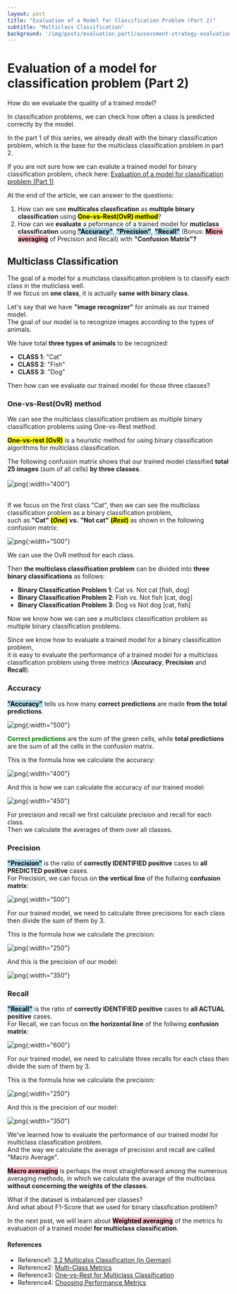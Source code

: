 ```yaml
---
layout: post
title: "Evaluation of a Model for Classification Problem (Part 2)"
subtitle: "Multiclass Classification"
background: '/img/posts/evaluation_part1/assessment-strategy-evaluation-prioritize-icons.jpg'
---
```


# Evaluation of a model for classification problem (Part 2)

How do we evaluate the quality of a trained model?  

In classification problems, we can check how often a class is predicted correctly by the model.  

In the part 1 of this series, we already dealt with the binary classification problem, which is the base for the multiclass classification problem in part 2.  

If you are not sure how we can evalute a trained model for binary classification problem, check here: [Evaluation of a model for classification problem (Part 1)](https://arpark1231.github.io/2022/12/05/evaluation-binary-classification.html)  

At the end of the article, we can answer to the questions: 

1. How can we see **multicalss classfication** as **multiple binary classification** using **<mark style="background-color: lightpurple">One-vs-Rest(OvR) method</mark>**?
2. How can we **evaluate** a peformance of a trained model for **muticlass classification** using **<mark style="background-color: lightblue">"Accuracy"</mark>**, **<mark style="background-color: lightblue">"Precision"</mark>**, **<mark style="background-color: lightblue">"Recall"</mark>** (Bonus: **<mark style="background-color: lightpink">Micro averaging</mark>** of Precision and Recall) with **"Confusion Matrix"?**
 

## Multiclass Classification

The goal of a model for a muticlass classification problem is to classify each class in the muticlass well.  
If we focus on **one class**, it is actually **same with binary class**. 

Let's say that we have **"image recognizer"** for animals as our trained model.   
The goal of our model is to recognize images according to the types of animals.

We have total **three types of animals** to be recognized:   

* **CLASS 1**: "Cat" 
* **CLASS 2**: "Fish" 
* **CLASS 3**: "Dog"

Then how can we evaluate our trained model for those three classes?

### One-vs-Rest(OvR) method

We can see the multiclass classification problem as multiple binary classification problems using One-vs-Rest method.  

**<mark style="background-color: lightpurple">One-vs-rest (OvR)</mark>** is a heuristic method for using binary classification algorithms for multiclass classification.

The following confusion matrix shows that our trained model classified **total 25 images** (sum of all cells) **by three classes**.
<br>
<br>
![png](/img/posts/evaluation_part2/confusion_matrix.png){:width="400"}
<br>
<br>

If we focus on the first class "Cat", then we can see the multiclass classification problem as a binary classification problem,  
such as **"Cat"** **<mark style="background-color: lightpurple">(*One*)</mark>** **vs.** **"Not cat"** **<mark style="background-color: lightpurple">(*Rest*)</mark>** as shown in the following confusion matrix:

![png](/img/posts/evaluation_part2/confusion_matrix_OvR.png){:width="500"} 

We can use the OvR method for each class. 

Then **the multiclass classification problem** can be divided into **three binary classifications** as follows:

* **Binary Classification Problem 1**: Cat vs. Not cat [fish, dog]  
* **Binary Classification Problem 2**: Fish vs. Not fish [cat, dog]  
* **Binary Classification Problem 3**: Dog vs Not dog [cat, fish]  

Now we know how we can see a multiclass classification problem as multiple binary classification problems.

Since we know how to evaluate a trained model for a binary classification problem,  
it is easy to evaluate the performance of a trained model for a multiclass classification problem using three metrics (**Accuracy**, **Precision** and **Recall**). 

### Accuracy

**<mark style="background-color: lightblue">"Accuracy"</mark>** tells us how many **correct predictions** are made **from the total predictions**.  

![png](/img/posts/evaluation_part2/confusion_matrix_accuracy.png){:width="500"}

**<span style="color:green">Correct predictions</span>** are the sum of the green cells, while **total predictions** are the sum of all the cells in the confusion matrix.

This is the formula how we calculate the accuracy:

![png](/img/posts/evaluation_part2/formula_accuracy.png){:width="400"}

And this is how we can calculate the accuracy of our trained model: 

![png](/img/posts/evaluation_part2/formula_accuracy_model.png){:width="450"}

For precision and recall we first calculate precision and recall for each class.  
Then we calculate the averages of them over all classes.

### Precision

**<mark style="background-color: lightblue">"Precision"</mark>** is the ratio of **correctly IDENTIFIED positive** cases to **all PREDICTED positive** cases.  
For Precision, we can focus on **the vertical line** of the follwing **confusion matrix**:

![png](/img/posts/evaluation_part2/confusion_matrix_precision_new.png){:width="500"}

For our trained model, we need to calculate three precisions for each class then divide the sum of them by 3.

This is the formula how we calculate the precision:

![png](/img/posts/evaluation_part2/formula_precision.png){:width="250"}

And this is the precision of our model: 

![png](/img/posts/evaluation_part2/formula_precision_model.png){:width="350"}
<br>

### Recall

**<mark style="background-color: lightblue">"Recall"</mark>** is the ratio of **correctly IDENTIFIED positive** cases to **all ACTUAL positive** cases.  
For Recall, we can focus on **the horizontal line** of the follwing **confusion matrix**:

![png](/img/posts/evaluation_part2/confusion_matrix_recall_new.png){:width="600"}

For our trained model, we need to calculate three recalls for each class then divide the sum of them by 3.

This is the formula how we calculate the precision:

![png](/img/posts/evaluation_part2/formula_recall.png){:width="250"}

And this is the precision of our model: 

![png](/img/posts/evaluation_part2/formula_recall_model.png){:width="350"}
<br>

We've learned how to evaluate the performance of our trained model for multiclass classfication problem.  
And the way we calculate the average of precision and recall are called "Macro Average". 

**<mark style="background-color: lightpink">Macro averaging</mark>** is perhaps the most straightforward among the numerous averaging methods, in which we calculate the avarage of the multiclass **without concerning the weights of the classes**.

What if the dataset is imbalanced per classes?  
And what about F1-Score that we used for binary classfication problem?

In the next post, we will learn about **<mark style="background-color: pink"> Weighted averaging</mark>** of the metrics fo evaluation of a trained model **for multiclass classification**.

#### References
 
* Reference1: [3.2 Multicalss Classification (in German)](https://michaelkipp.de/deeplearning/3_Maschinelles_Lernen_II.html#Evaluation-von-Modellen) 
* Reference2: [Multi-Class Metrics](https://towardsdatascience.com/multi-class-metrics-made-simple-part-i-precision-and-recall-9250280bddc2)
* Reference3: [One-vs-Rest for Multiclass Classification](https://machinelearningmastery.com/one-vs-rest-and-one-vs-one-for-multi-class-classification/)
* Reference4: [Choosing Performance Metrics](https://towardsdatascience.com/choosing-performance-metrics-61b40819eae1)
